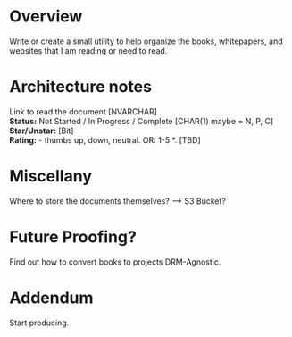 <!-- Collections of ideas and projects -->
<!-- Just get things done -->
<!-- Part of a collection of personal education tools  -->

# Overview
Write or create a small utility to help organize the books, whitepapers, and websites that I am reading or need to read.

# Architecture notes

Link to read the document [NVARCHAR]\
**Status:** Not Started / In Progress / Complete [CHAR(1) maybe = N, P, C]\
**Star/Unstar:** [Bit]\
**Rating:** - thumbs up, down, neutral. OR: 1-5 \*. [TBD]

# Miscellany
Where to store the documents themselves?
  --> S3 Bucket?

# Future Proofing?

Find out how to convert books to projects
DRM-Agnostic.

# Addendum
Start producing.
